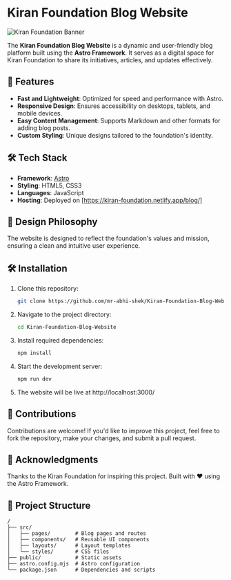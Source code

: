 # Kiran Foundation Blog Website  

![Kiran Foundation Banner](path-to-banner-image)  

The **Kiran Foundation Blog Website** is a dynamic and user-friendly blog platform built using the **Astro Framework**. It serves as a digital space for Kiran Foundation to share its initiatives, articles, and updates effectively.  

## 🚀 Features  
- **Fast and Lightweight**: Optimized for speed and performance with Astro.  
- **Responsive Design**: Ensures accessibility on desktops, tablets, and mobile devices.  
- **Easy Content Management**: Supports Markdown and other formats for adding blog posts.  
- **Custom Styling**: Unique designs tailored to the foundation's identity.  

## 🛠️ Tech Stack  
- **Framework**: [Astro](https://astro.build/)  
- **Styling**: HTML5, CSS3  
- **Languages**: JavaScript  
- **Hosting**: Deployed on [https://kiran-foundation.netlify.app/blog/]

## 🎨 Design Philosophy  
The website is designed to reflect the foundation's values and mission, ensuring a clean and intuitive user experience.  

## 🛠️ Installation

1. Clone this repository:
   ```bash
   git clone https://github.com/mr-abhi-shek/Kiran-Foundation-Blog-Website.git
   
2. Navigate to the project directory:
   ```bash
   cd Kiran-Foundation-Blog-Website

3. Install required dependencies:
   ```bash
   npm install

4. Start the development server:
   ```bash
   npm run dev

5. The website will be live at http://localhost:3000/

## 🌟 Contributions
Contributions are welcome! If you'd like to improve this project, feel free to fork the repository, make your changes, and submit a pull request.

## 🤝 Acknowledgments
Thanks to the Kiran Foundation for inspiring this project.
Built with ❤️ using the Astro Framework.


## 📂 Project Structure  
```plaintext
/
├── src/
│   ├── pages/        # Blog pages and routes
│   ├── components/   # Reusable UI components
│   ├── layouts/      # Layout templates
│   └── styles/       # CSS files
├── public/           # Static assets
├── astro.config.mjs  # Astro configuration
└── package.json      # Dependencies and scripts

